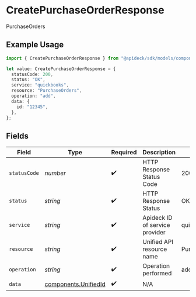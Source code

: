 # CreatePurchaseOrderResponse

PurchaseOrders

## Example Usage

```typescript
import { CreatePurchaseOrderResponse } from "@apideck/sdk/models/components";

let value: CreatePurchaseOrderResponse = {
  statusCode: 200,
  status: "OK",
  service: "quickbooks",
  resource: "PurchaseOrders",
  operation: "add",
  data: {
    id: "12345",
  },
};
```

## Fields

| Field                                                        | Type                                                         | Required                                                     | Description                                                  | Example                                                      |
| ------------------------------------------------------------ | ------------------------------------------------------------ | ------------------------------------------------------------ | ------------------------------------------------------------ | ------------------------------------------------------------ |
| `statusCode`                                                 | *number*                                                     | :heavy_check_mark:                                           | HTTP Response Status Code                                    | 200                                                          |
| `status`                                                     | *string*                                                     | :heavy_check_mark:                                           | HTTP Response Status                                         | OK                                                           |
| `service`                                                    | *string*                                                     | :heavy_check_mark:                                           | Apideck ID of service provider                               | quickbooks                                                   |
| `resource`                                                   | *string*                                                     | :heavy_check_mark:                                           | Unified API resource name                                    | PurchaseOrders                                               |
| `operation`                                                  | *string*                                                     | :heavy_check_mark:                                           | Operation performed                                          | add                                                          |
| `data`                                                       | [components.UnifiedId](../../models/components/unifiedid.md) | :heavy_check_mark:                                           | N/A                                                          |                                                              |